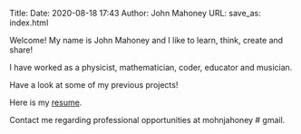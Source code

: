 Title: 
Date: 2020-08-18 17:43
Author: John Mahoney
URL:
save_as: index.html

Welcome! My name is John Mahoney and I like to learn, think, create and share!

I have worked as a physicist, mathematician, coder, educator and musician.

Have a look at some of my previous projects!

Here is my [resume]({static}/pdfs/John_Mahoney_resume.pdf).

<!--
 and [CV]({static}/pdfs/CV_John_Mahoney.pdf).
 -->

Contact me regarding professional opportunities at mohnjahoney # gmail.

<!--
![science]({static}/images/science_matters.gif){width=20%}
-->